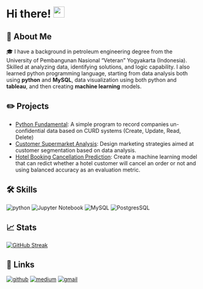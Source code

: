 # Hi there! <img src="https://media.giphy.com/media/hvRJCLFzcasrR4ia7z/giphy.gif" width="29px" height="29px">

## 🚀 About Me

🎓 I have a background in petroleum engineering degree from the University of Pembangunan Nasional “Veteran” Yogyakarta (Indonesia). Skilled at
analyzing data, identifying solutions, and logic capability. I also learned python programming language, starting from data analysis both using **python** and **MySQL**, data visualization using both python and **tableau**, and then creating **machine learning** models.

## ✏️ Projects

- [Python Fundamental](https://github.com/fnkhairudin/YellowPages): A simple program to record companies un-confidential data based on CURD systems (Create, Update, Read, Delete)
- [Customer Supermarket Analysis](https://github.com/fnkhairudin/Customer-Supermarket-Analysis): Design marketing strategies aimed at customer segmentation based on data analysis.
- [Hotel Booking Cancellation Prediction](https://github.com/fnkhairudin/Hotel-Booking-Demand): Create a machine learning model that can redict whether a hotel customer will cancel an order or not and using balanced accuracy as an evaluation metric.

## 🛠️ Skills

![python](https://img.shields.io/badge/Python-3776AB?style=for-the-badge&logo=python&logoColor=white)
![Jupyter Notebook](https://img.shields.io/badge/jupyter-%23FA0F00.svg?style=for-the-badge&logo=jupyter&logoColor=white)
![MySQL](https://img.shields.io/badge/mysql-%2300f.svg?style=for-the-badge&logo=mysql&logoColor=white)
![PostgresSQL](https://img.shields.io/badge/postgres-%23316192.svg?style=for-the-badge&logo=postgresql&logoColor=white)

## 📈 Stats
[![GitHub Streak](https://streak-stats.demolab.com/?user=DenverCoder1)](https://git.io/streak-stats)

## 🔗 Links

[![github](https://img.shields.io/badge/GitHub-000000?style=for-the-badge&logo=GitHub&logoColor=white)](https://github.com/fnkhairudin)
[![medium](https://img.shields.io/badge/medium-000000?style=for-the-badge&logo=medium&logoColor=white)](https://fnkhairudin.medium.com/)
[![gmail](https://img.shields.io/badge/Gmail-D14836?style=for-the-badge&logo=Gmail&logoColor=white)](mailto:fnkhairudin@gmail.com)
